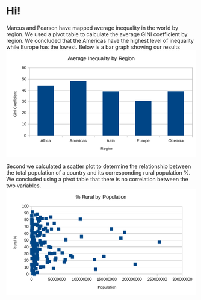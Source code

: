 # Hi!

Marcus and Pearson have mapped average inequality in the world by region. We used a pivot table to calculate the average GINI coefficient by region. We concluded that the Americas have the highest level of inequality while Europe has the lowest. Below is a bar graph showing our results
![Average Inequality by Region](inequality.png)

Second we calculated a scatter plot to determine the relationship between the total population of a country and its corresponding rural population %. 
We concluded using a pivot table that there is no correlation between the two variables.
![% Rural by Population](percentagerural.png)

